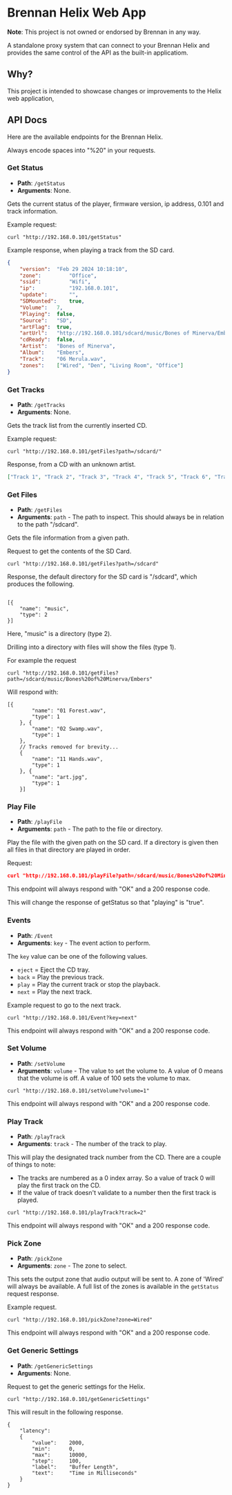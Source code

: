 # Brennan Helix Web App

**Note**: This project is not owned or endorsed by Brennan in any way.

A standalone proxy system that can connect to your Brennan Helix and provides
the same control of the API as the built-in applicatiom.

## Why?

This project is intended to showcase changes or improvements to the Helix web
application,

## API Docs

Here are the available endpoints for the Brennan Helix.

Always encode spaces into "%20" in your requests.

### Get Status

- **Path**: `/getStatus`
- **Arguments**: None.

Gets the current status of the player, firmware version, ip address, 0.101 and
track information.

Example request:

```
curl "http://192.168.0.101/getStatus"
```

Example response, when playing a track from the SD card.

```json
{
	"version":	"Feb 29 2024 10:18:10",
	"zone":	        "Office",
	"ssid":	        "Wifi",
	"ip":	        "192.168.0.101",
	"update":       "",
	"SDMounted":    true,
	"Volume":	7,
	"Playing":	false,
	"Source":	"SD",
	"artFlag":	true,
	"artUrl":	"http://192.168.0.101/sdcard/music/Bones of Minerva/Embers/art.jpg",
	"cdReady":	false,
	"Artist":	"Bones of Minerva",
	"Album":	"Embers",
	"Track":	"06 Merula.wav",
	"zones":	["Wired", "Den", "Living Room", "Office"]
}
```

### Get Tracks

- **Path**: `/getTracks`
- **Arguments**: None.

Gets the track list from the currently inserted CD.

Example request: 

```
curl "http://192.168.0.101/getFiles?path=/sdcard/"
```

Response, from a CD with an unknown artist.

```json
["Track 1", "Track 2", "Track 3", "Track 4", "Track 5", "Track 6", "Track 7", "Track 8"]
```

### Get Files

- **Path**: `/getFiles`
- **Arguments**: `path` - The path to inspect. This should always be in
relation to the path "/sdcard".

Gets the file information from a given path.

Request to get the contents of the SD Card. 

```
curl "http://192.168.0.101/getFiles?path=/sdcard"
```

Response, the default directory for the SD card is "/sdcard", which produces 
the following.
```

[{
	"name":	"music",
	"type":	2
}]
```

Here, "music" is a directory (type 2).

Drilling into a directory with files will show the files (type 1).

For example the request

```
curl "http://192.168.0.101/getFiles?path=/sdcard/music/Bones%20of%20Minerva/Embers"
```

Will respond with:

```
[{
		"name":	"01 Forest.wav",
		"type":	1
	}, {
		"name":	"02 Swamp.wav",
		"type":	1
	}, 
	// Tracks removed for brevity...
	{
		"name":	"11 Hands.wav",
		"type":	1
	}, {
		"name":	"art.jpg",
		"type":	1
	}]
```

### Play File

- **Path**: `/playFile`
- **Arguments**: `path` - The path to the file or directory.

Play the file with the given path on the SD card. If a directory is given then
all files in that directory are played in order.

Request:

```json
curl "http://192.168.0.101/playFile?path=/sdcard/music/Bones%20of%20Minerva/Embers/01%20Forest.wav"
```

This endpoint will always respond with "OK" and a 200 response code.

This will change the response of getStatus so that "playing" is "true".

### Events

- **Path**: `/Event`
- **Arguments**: `key` - The event action to perform.

The `key` value can be one of the following values.
- `eject` = Eject the CD tray.
- `back` = Play the previous track.
- `play` = Play the current track or stop the playback.
- `next` = Play the next track.

Example request to go to the next track.

```
curl "http://192.168.0.101/Event?key=next"
```

This endpoint will always respond with "OK" and a 200 response code.

### Set Volume

- **Path**: `/setVolume`
- **Arguments**: `volume` - The value to set the volume to. A value of 0 means 
that the volume is off. A value of 100 sets the volume to max.

```
curl "http://192.168.0.101/setVolume?volume=1"
```

This endpoint will always respond with "OK" and a 200 response code.

### Play Track

- **Path**: `/playTrack`
- **Arguments**: `track` - The number of the track to play.

This will play the designated track number from the CD. There are a couple of 
things to note:
- The tracks are numbered as a 0 index array. So a value of track 0 will play
the first track on the CD.
- If the value of track doesn't validate to a number then the first track is
played.

```
curl "http://192.168.0.101/playTrack?track=2"
```

This endpoint will always respond with "OK" and a 200 response code.

### Pick Zone

- **Path**: `/pickZone`
- **Arguments**: `zone` - The zone to select.

This sets the output zone that audio output will be sent to. A zone of 'Wired'
will always be available. A full list of the zones is available in the
`getStatus` request response.

Example request.

```
curl "http://192.168.0.101/pickZone?zone=Wired"
```

This endpoint will always respond with "OK" and a 200 response code.

### Get Generic Settings

- **Path**: `/getGenericSettings`
- **Arguments**: None.

Request to get the generic settings for the Helix.

```
curl "http://192.168.0.101/getGenericSettings"
```

This will result in the following response.

```
{
    "latency":
    {
        "value":    2000,
        "min":	    0,
        "max":	    10000,
        "step":	    100,
        "label":    "Buffer Length",
        "text":	    "Time in Milliseconds"
    }
}                          
```
